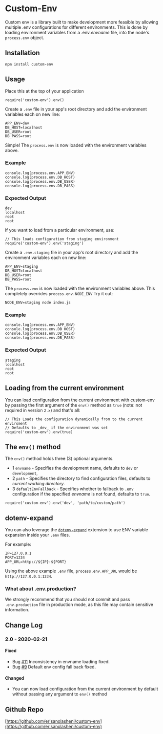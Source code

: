 # Custom-Env

Custom env is a library built to make development more feasible by allowing multiple .env configurations for different environments. This is done by loading environment variables from a .env._envname_ file, into the node's `process.env` object.

## Installation

`npm install custom-env`

## Usage

Place this at the top of your application

```// Default configuration
require('custom-env').env()
```

Create a `.env` file in your app's root directory and add the environment variables each on new line:

```
APP_ENV=dev
DB_HOST=localhost
DB_USER=root
DB_PASS=root
```

Simple! The `process.env` is now loaded with the environment variables above.

### Example

```
console.log(process.env.APP_ENV)
console.log(process.env.DB_HOST)
console.log(process.env.DB_USER)
console.log(process.env.DB_PASS)
```

### Expected Output

```
dev
localhost
root
root
```

If you want to load from a particular environment, use:

```
// This loads configuration from staging environment
require('custom-env').env('staging')
```

Create a `.env.staging` file in your app's root directory and add the environment variables each on new line:

```
APP_ENV=staging
DB_HOST=localhost
DB_USER=root
DB_PASS=root
```

The `process.env` is now loaded with the environment variables above.
This completely overrides `process.env.NODE_ENV`
Try it out:

```
NODE_ENV=staging node index.js
```

### Example

```
console.log(process.env.APP_ENV)
console.log(process.env.DB_HOST)
console.log(process.env.DB_USER)
console.log(process.env.DB_PASS)
```

### Expected Output

```
staging
localhost
root
root
```

## Loading from the current environment

You can load configuration from the current environment with custom-env by passing the first argument of the `env()` method as `true` (note: not required in version `2.x`) and that's all:

```
// This Loads the configuration dynamically from to the current enviroment
// Defaults to _dev_ if the environment was set
require('custom-env').env(true)
```

## The `env()` method

The `env()` method holds three (3) optional arguments.
* 1 `envname` - Specifies the development name, defaults to `dev` or `development`,
* 2 `path` - Specifies the directory to find configuration files, defaults to _current working directory_.
* 3 `defaultEnvFallback` - Specifies whether to fallback to `.env` configuration if the specified _envname_ is not found, defaults to `true`.

```
require('custom-env').env('dev', 'path/to/custom/path')
```

## dotenv-expand

You can also leverage the [`dotenv-expand`](https://github.com/motdotla/dotenv-expand) extension to use ENV variable expansion inside your `.env` files.

For example:

```
IP=127.0.0.1
PORT=1234
APP_URL=http://${IP}:${PORT}
```

Using the above example `.env` file, `process.env.APP_URL` would be `http://127.0.0.1:1234`.


### What about .env.production?
We strongly recommend that you should not commit and pass `.env.production` file in production mode, as this file may contain sensitive information.


## Change Log
### 2.0 - 2020-02-21
#### Fixed
* Bug [#11](https://github.com/erisanolasheni/custom-env/issues/11) Inconsistency in envname loading fixed.
* Bug [#9](https://github.com/erisanolasheni/custom-env/issues/9) Default env config fall back fixed.

#### Changed
* You can now load configuration from the current environment by default without passing any argument to `env()` method


## Github Repo
[https://github.com/erisanolasheni/custom-env](https://github.com/erisanolasheni/custom-env)
